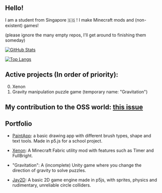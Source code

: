 ## Hello!

I am a student from Singapore :singapore: ! I make Minecraft mods and (non-existent) games!

(please ignore the many empty repos, I'll get around to finishing them someday)

[![GitHub Stats](https://github-readme-stats.vercel.app/api?username=AV306&theme=tokyonight&hide_border=true)](https://github.com/anuraghazra/github-readme-stats)

[![Top Langs](https://github-readme-stats.vercel.app/api/top-langs/?username=AV306&layout=compact&theme=tokyonight&hide_border=true&exclude_repo=fabric-yarn-javadocs,fabric-api-javadocs,fabric-loader-javadocs,Maxigames.js,Game,PaintApp)](https://github.com/anuraghazra/github-readme-stats)

## Active projects (In order of priority):

0. Xenon
1. Gravity manipulation puzzle game (temporary name: "Gravitation")

## My contribution to the OSS world: [this issue](https://github.com/GoulartNogueira/BadUI/issues/1)

## Portfolio
- [PaintApp](https://av306.github.io/PaintApp): a basic drawing app with different brush types, shape and text tools. Made in p5.js for a school project.

- [Xenon](https://github.com/AV306/xenon): A Minecraft Fabric utility mod with features such as Timer and FullBright.

- "Gravitation": A (incomplete) Unity game where you change the direction of gravity to solve puzzles.

- [Jay2D](https://av306.github.io/2d-engine-p5js): A basic 2D game engine made in p5js, with sprites, physics and rudimentary, unreliable circle colliders.
